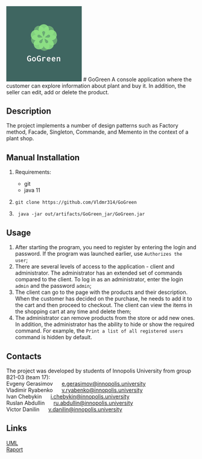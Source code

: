<img src="https://github.com/Vldmr314/GoGreen/blob/master/logo.jpg" alt="logo" width="200"/>
# GoGreen
A console application where the customer can explore information about plant and buy it. In addition, the seller can edit, add or delete the product.


## Description
The project implements a number of design patterns such as Factory method, Facade, Singleton, Commande, and Memento in the context of a plant shop.


## Manual Installation
1. Requirements:
	* git
	* java 11

2. `git clone https://github.com/Vldmr314/GoGreen`
3. ` java -jar out/artifacts/GoGreen_jar/GoGreen.jar`


## Usage
1. After starting the program, you need to register by entering the login and password. If the program was launched earlier, use `Authorizes the user`;
2. There are several levels of access to the application - client and administrator. The administrator has an extended set of commands compared to the client. To log in as an administrator, enter the login `admin` and the password `admin`;
3. The client can go to the page with the products and their description. When the customer has decided on the purchase, he needs to add it to the cart and then proceed to checkout. The client can view the items in the shopping cart at any time and delete them;
4. The administrator can remove products from the store or add new ones. In addition, the administrator has the ability to hide or show the required command. For example, the `Print a list of all registered users` command is hidden by default.


## Contacts
The project was developed by students of Innopolis University 
from group B21-03 (team 17):  
Evgeny Gerasimov &nbsp;&nbsp;&nbsp;&nbsp; e.gerasimov@innopolis.university  
Vladimir Ryabenko &nbsp;&nbsp;&nbsp;&nbsp; v.ryabenko@innopolis.university  
Ivan Chebykin &nbsp;&nbsp;&nbsp;&nbsp; i.chebykin@innopolis.university  
Ruslan Abdullin &nbsp;&nbsp;&nbsp;&nbsp; ru.abdullin@innopolis.university  
Victor Danilin &nbsp;&nbsp;&nbsp;&nbsp; v.danilin@innopolis.university  

## Links
[UML](https://github.com/Vldmr314/GoGreen/blob/master/GoGreen.drawio.png)  
[Raport](https://github.com/Vldmr314/GoGreen/blob/master/Raport.txt)
